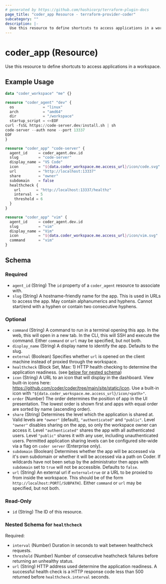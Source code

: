 ```yaml
---
# generated by https://github.com/hashicorp/terraform-plugin-docs
page_title: "coder_app Resource - terraform-provider-coder"
subcategory: ""
description: |-
  Use this resource to define shortcuts to access applications in a workspace.
---
```


# coder_app (Resource)

Use this resource to define shortcuts to access applications in a workspace.

## Example Usage

```terraform
data "coder_workspace" "me" {}

resource "coder_agent" "dev" {
  os             = "linux"
  arch           = "amd64"
  dir            = "/workspace"
  startup_script = <<EOF
curl -fsSL https://code-server.dev/install.sh | sh
code-server --auth none --port 13337
EOF
}

resource "coder_app" "code-server" {
  agent_id     = coder_agent.dev.id
  slug         = "code-server"
  display_name = "VS Code"
  icon         = "${data.coder_workspace.me.access_url}/icon/code.svg"
  url          = "http://localhost:13337"
  share        = "owner"
  subdomain    = false
  healthcheck {
    url       = "http://localhost:13337/healthz"
    interval  = 5
    threshold = 6
  }
}

resource "coder_app" "vim" {
  agent_id     = coder_agent.dev.id
  slug         = "vim"
  display_name = "Vim"
  icon         = "${data.coder_workspace.me.access_url}/icon/vim.svg"
  command      = "vim"
}
```

<!-- schema generated by tfplugindocs -->
## Schema

### Required

- `agent_id` (String) The `id` property of a `coder_agent` resource to associate with.
- `slug` (String) A hostname-friendly name for the app. This is used in URLs to access the app. May contain alphanumerics and hyphens. Cannot start/end with a hyphen or contain two consecutive hyphens.

### Optional

- `command` (String) A command to run in a terminal opening this app. In the web, this will open in a new tab. In the CLI, this will SSH and execute the command. Either `command` or `url` may be specified, but not both.
- `display_name` (String) A display name to identify the app. Defaults to the slug.
- `external` (Boolean) Specifies whether `url` is opened on the client machine instead of proxied through the workspace.
- `healthcheck` (Block Set, Max: 1) HTTP health checking to determine the application readiness. (see [below for nested schema](#nestedblock--healthcheck))
- `icon` (String) A URL to an icon that will display in the dashboard. View built-in icons here: https://github.com/coder/coder/tree/main/site/static/icon. Use a built-in icon with `"${data.coder_workspace.me.access_url}/icon/<path>"`.
- `order` (Number) The order determines the position of app in the UI presentation. The lowest order is shown first and apps with equal order are sorted by name (ascending order).
- `share` (String) Determines the level which the application is shared at. Valid levels are `"owner"` (default), `"authenticated"` and `"public"`. Level `"owner"` disables sharing on the app, so only the workspace owner can access it. Level `"authenticated"` shares the app with all authenticated users. Level `"public"` shares it with any user, including unauthenticated users. Permitted application sharing levels can be configured site-wide via a flag on `coder server` (Enterprise only).
- `subdomain` (Boolean) Determines whether the app will be accessed via it's own subdomain or whether it will be accessed via a path on Coder. If wildcards have not been setup by the administrator then apps with `subdomain` set to `true` will not be accessible. Defaults to `false`.
- `url` (String) An external url if `external=true` or a URL to be proxied to from inside the workspace. This should be of the form `http://localhost:PORT[/SUBPATH]`. Either `command` or `url` may be specified, but not both.

### Read-Only

- `id` (String) The ID of this resource.

<a id="nestedblock--healthcheck"></a>
### Nested Schema for `healthcheck`

Required:

- `interval` (Number) Duration in seconds to wait between healthcheck requests.
- `threshold` (Number) Number of consecutive heathcheck failures before returning an unhealthy status.
- `url` (String) HTTP address used determine the application readiness. A successful health check is a HTTP response code less than 500 returned before `healthcheck.interval` seconds.
